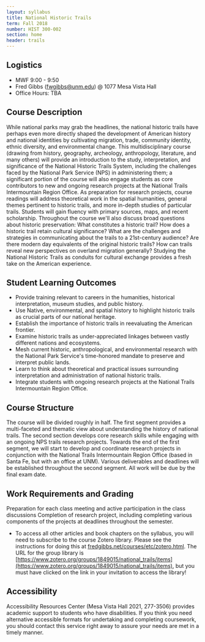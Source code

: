 ```yaml
---
layout: syllabus
title: National Historic Trails
term: Fall 2018
number: HIST 300-002
section: home
header: trails
---
```


## Logistics
- MWF 9:00 - 9:50
- Fred Gibbs \([fwgibbs@unm.edu](mailto:fwgibbs@unm.edu)\) @ 1077 Mesa Vista Hall
- Office Hours: TBA

## Course Description
While national parks may grab the headlines, the national historic trails have perhaps even more directly shaped the development of American history and national identities by cultivating migration, trade, community identity, ethnic diversity, and environmental change. This multidisciplinary course (drawing from history, geography, archeology, anthropology, literature, and many others) will provide an introduction to the study, interpretation, and significance of the National Historic Trails System, including the challenges faced by the National Park Service (NPS) in administering them; a significant portion of the course will also engage students as core contributors to new and ongoing research projects at the National Trails Intermountain Region Office. As preparation for research projects, course readings will address theoretical work in the spatial humanities, general themes pertinent to historic trails, and more in-depth studies of particular trails. Students will gain fluency with primary sources, maps, and recent scholarship. Throughout the course we'll also discuss broad questions about historic preservation: What constitutes a historic trail? How does a historic trail retain cultural significance? What are the challenges and strategies in communicating about the trails to a 21st-century audience? Are there modern day equivalents of the original historic trails? How can trails reveal new perspectives on overland migration generally? Studying the National Historic Trails as conduits for cultural exchange provides a fresh take on the American experience.


## Student Learning Outcomes
- Provide training relevant to careers in the humanities, historical interpretation, museum studies, and public history.
- Use Native, environmental, and spatial history to highlight historic trails as crucial parts of our national heritage.
- Establish the importance of historic trails in reevaluating the American frontier.
- Examine historic trails as under-appreciated linkages between vastly different nations and ecosystems.
- Mesh current historic, anthropological, and environmental research with the National Park Service's time-honored mandate to preserve and interpret public lands.
- Learn to think about theoretical and practical issues surrounding interpretation and administration of national historic trails.
- Integrate students with ongoing research projects at the National Trails Intermountain Region Office.


## Course Structure
The course will be divided roughly in half. The first segment provides a multi-faceted and thematic view about understanding the history of national trails. The second section develops core research skills while engaging with an ongoing NPS trails research projects. Towards the end of the first segment, we will start to develop and coordinate research projects in conjunction with the National Trails Intermountain Region Office (based in Santa Fe, but with an office at UNM). Various deliverables and deadlines will be established throughout the second segment. All work will be due by the final exam date.

## Work Requirements and Grading
Preparation for each class meeting and active participation in the class discussions
Completion of research project, including completing various components of the projects at deadlines throughout the semester.

- To access all other articles and book chapters on the syllabus, you will need to subscribe to the course Zotero library. Please see the instructions for doing this at [fredgibbs.net/courses/etc/zotero.html](http://fredgibbs.net/courses/etc/zotero.html). The URL for the group library is [https://www.zotero.org/groups/1849015/national_trails/items](https://www.zotero.org/groups/1849015/national_trails/items), but you must have clicked on the link in your invitation to access the library!


## Accessibility
Accessibility Resources Center (Mesa Vista Hall 2021, 277-3506) provides academic support to students who have disabilities. If you think you need alternative accessible formats for undertaking and completing coursework, you should contact this service right away to assure your needs are met in a timely manner.
